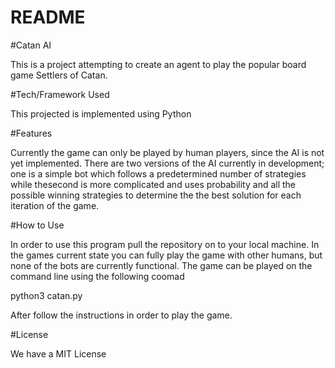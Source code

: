 # README


#Catan AI

This is a project attempting to create an agent to play the popular board game Settlers of Catan. 


#Tech/Framework Used

This projected is implemented using Python

#Features

Currently the game can only be played by human players, since the AI is not yet implemented. There are two versions of the AI currently in development; one is a simple bot which follows a predetermined number of strategies while thesecond is more complicated and uses probability and all the possible winning strategies to determine the the best solution for each iteration of the game.


#How to Use

In order to use this program pull the repository on to your local machine. In the games current state you can fully play the game with other humans, but none of the bots are currently functional. The game can be played on the command line using the following coomad

python3 catan.py

After follow the instructions in order to play the game. 


#License

We have a MIT License